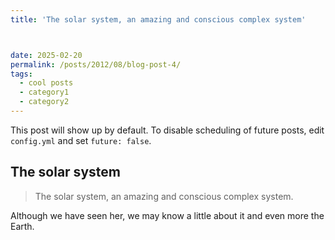 ```yaml
---
title: 'The solar system, an amazing and conscious complex system'



date: 2025-02-20   
permalink: /posts/2012/08/blog-post-4/   
tags:   
  - cool posts   
  - category1   
  - category2   
---
```


This post will show up by default. To disable scheduling of future posts, edit `config.yml` and set `future: false`. 

## The solar system        
> The solar system, an amazing and conscious complex system.

Although we have seen her, we may know a little about it and even more the Earth.

